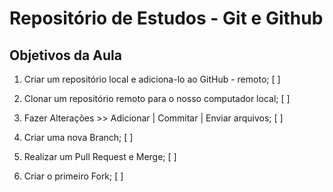 # Repositório de Estudos - Git e Github

## Objetivos da Aula

1. Criar um repositório local e adiciona-lo ao GitHub - remoto; [ ]

2. Clonar um repositório remoto para o nosso computador local; [ ]

3. Fazer Alterações >> Adicionar | Commitar | Enviar arquivos; [ ]

4. Criar uma nova Branch; [ ]

5. Realizar um Pull Request e Merge; [ ]

6. Criar o primeiro Fork; [ ]
